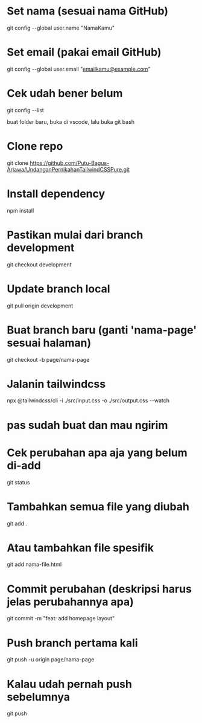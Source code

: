 # Set nama (sesuai nama GitHub)
git config --global user.name "NamaKamu"

# Set email (pakai email GitHub)
git config --global user.email "emailkamu@example.com"

# Cek udah bener belum
git config --list

buat folder baru, buka di vscode, lalu buka git bash

# Clone repo 
git clone https://github.com/Putu-Bagus-Arjawa/UndanganPernikahanTailwindCSSPure.git

# Install dependency
npm install

# Pastikan mulai dari branch development
git checkout development

# Update branch local
git pull origin development

# Buat branch baru (ganti 'nama-page' sesuai halaman)
git checkout -b page/nama-page

# Jalanin tailwindcss
npx @tailwindcss/cli -i ./src/input.css -o ./src/output.css --watch
# pas sudah buat dan mau ngirim

# Cek perubahan apa aja yang belum di-add 
git status

# Tambahkan semua file yang diubah
git add .

# Atau tambahkan file spesifik 
git add nama-file.html

# Commit perubahan (deskripsi harus jelas perubahannya apa) 
git commit -m "feat: add homepage layout"

# Push branch pertama kali
git push -u origin page/nama-page

# Kalau udah pernah push sebelumnya
git push